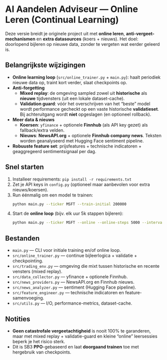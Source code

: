 # AI Aandelen Adviseur — Online Leren (Continual Learning)

Deze versie breidt je originele project uit met **online leren**, **anti-vergeet-mechanismen** en **extra datasources** (koers + nieuws).
Het doel: doorlopend bijleren op nieuwe data, zonder te vergeten wat eerder geleerd is.

## Belangrijkste wijzigingen
- **Online learning loop** (`src/online_trainer.py` + `main.py`): haalt periodiek nieuwe data op, traint kort verder, slaat checkpoints op.
- **Anti-forgetting**
  - **Mixed replay**: de omgeving sampled zowel uit **historische** als **nieuwe** tijdvensters (uit een lokale dataset-cache).
  - **Validation guard**: vóór het overschrijven van het “beste” model wordt performance gecheckt op een vaste historische **validatieset**. Bij achteruitgang wordt **niet** opgeslagen (en optioneel rollback).
- **Meer data & nieuws**
  - **Koersen**: `yfinance` + optionele **Finnhub** (als API key gezet) als fallback/extra velden.
  - **Nieuws**: **NewsAPI.org** + optionele **Finnhub company news**. Teksten worden geanalyseerd met Hugging Face sentiment pipeline.
- **Robuuste feature set**: prijsfeatures + technische indicatoren + geaggregeerd sentimentsignaal per dag.

## Snel starten
1. Installeer requirements: `pip install -r requirements.txt`
2. Zet je API keys in `config.py` (optioneel maar aanbevolen voor extra nieuws/koersen).
3. Run éénmalig om een model te trainen:
   ```bash
   python main.py --ticker MSFT --train-initial 200000
   ```
4. Start de **online loop** (bijv. elk uur 5k stappen bijleren):
   ```bash
   python main.py --ticker MSFT --online --online-steps 5000 --interval 60
   ```

## Bestanden
- `main.py` — CLI voor initiale training en/of online loop.
- `src/online_trainer.py` — continue bijleerlogica + validatie + checkpointing.
- `src/trading_env.py` — omgeving die mixt tussen historische en recente vensters (mixed replay).
- `src/data_collector.py` — yfinance + optionele Finnhub.
- `src/news_providers.py` — NewsAPI.org en Finnhub nieuws.
- `src/news_analyzer.py` — sentiment (Hugging Face pipeline). 
- `src/feature_engineer.py` — technische indicatoren en feature-samenvoeging.
- `src/utils.py` — I/O, performance-metrics, dataset-cache.

## Notities
- **Geen catastrofale vergeetachtigheid** is nooit 100% te garanderen, maar met mixed replay + validatie-guard en kleine “online” leersessies beperk je het risico sterk.
- Dit is SB3 **PPO**-gebaseerd en laat **doorgaand trainen** toe met hergebruik van checkpoints.
